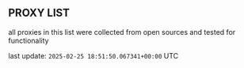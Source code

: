 ## PROXY LIST

all proxies in this list were collected from open sources and tested for functionality

last update: `2025-02-25 18:51:50.067341+00:00` UTC